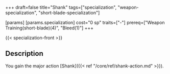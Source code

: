 +++
draft=false
title="Shank"
tags=["specialization", "weapon-specialization", "short-blade-specialization"]

[params]
  [params.specialization]
    cost="0 sp"
    traits=["-"]
    prereq=["Weapon Training(short-blade)(4)", "Bleed(1)"]
+++

{{< specialization-front >}}

## Description

You gain the major action [Shank]({{< ref "/core/ref/shank-action.md" >}}).

